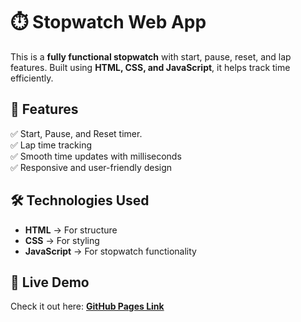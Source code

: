 # ⏱️ Stopwatch Web App  

This is a **fully functional stopwatch** with start, pause, reset, and lap features. Built using **HTML, CSS, and JavaScript**, it helps track time efficiently.  

## 🔹 Features  
✅ Start, Pause, and Reset timer.  
✅ Lap time tracking  
✅ Smooth time updates with milliseconds  
✅ Responsive and user-friendly design  

## 🛠️ Technologies Used  
- **HTML** → For structure  
- **CSS** → For styling  
- **JavaScript** → For stopwatch functionality  


## 🚀 Live Demo  
Check it out here: **[GitHub Pages Link](https://madrls.github.io/PRODIGY_WD_02/)** 
